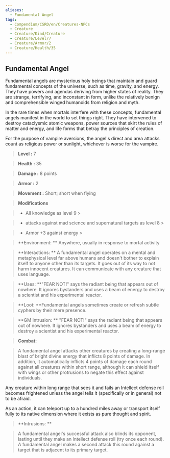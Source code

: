 ```yaml
---
aliases:
  - Fundamental Angel
tags:
  - Compendium/CSRD/en/Creatures-NPCs
  - Creature
  - Creature/Kind/Creature
  - Creature/Level/7
  - Creature/Armor/2
  - Creature/Health/35
---
```

  
    
## Fundamental Angel    
Fundamental angels are mysterious holy beings that maintain and guard fundamental concepts of the universe, such as time, gravity, and energy. They have powers and agendas deriving from higher states of reality. They are strange, terrifying, and inconstant in form, unlike the relatively benign and comprehensible winged humanoids from religion and myth.  
In the rare times when mortals interfere with these concepts, fundamental angels manifest in the world to set things right. They have intervened to destroy cataclysmic atomic weapons, power sources that skirt the rules of matter and energy, and life forms that betray the principles of creation.  
For the purpose of vampire aversions, the angel's direct and area attacks count as religious power or sunlight, whichever is worse for the vampire.    
  
    
> **Level :** 7    
> **Health :** 35    
> **Damage :** 8 points    
> **Armor :** 2    
> **Movement :** Short; short when flying    
> **Modifications**    
>- All knowledge as level 9 >  
>    
>- attacks against mad science and supernatural targets as level 8 >  
>    
>- Armor +3 against energy >  
>    
> **Environment: ** Anywhere, usually in response to mortal activity    
> **Interactions: ** A fundamental angel operates on a mental and metaphysical level far above humans and doesn't bother to explain itself to anyone other than its targets. It goes out of its way to not harm innocent creatures. It can communicate with any creature that uses language.    
> **Uses: **"FEAR NOT!" says the radiant being that appears out of nowhere. It ignores bystanders and uses a beam of energy to destroy a scientist and his experimental reactor.    
> **Loot: **Fundamental angels sometimes create or refresh subtle cyphers by their mere presence.    
> **GM Intrusion: ** "FEAR NOT!" says the radiant being that appears out of nowhere. It ignores bystanders and uses a beam of energy to destroy a scientist and his experimental reactor.    
  
> **Combat:**   
> A fundamental angel attacks other creatures by creating a long-range blast of bright divine energy that inflicts 8 points of damage. In addition, it automatically inflicts 4 points of damage each round against all creatures within short range, although it can shield itself with wings or other protrusions to negate this effect against individuals.  
Any creature within long range that sees it and fails an Intellect defense roll becomes frightened unless the angel tells it (specifically or in general) not to be afraid.  
As an action, it can teleport up to a hundred miles away or transport itself fully to its native dimension where it exists as pure thought and spirit.    
    
  
> **Intrusions: **   
> A fundamental angel's successful attack also blinds its opponent, lasting until they make an Intellect defense roll (try once each round). A fundamental angel makes a second attack this round against a target that is adjacent to its primary target.    
